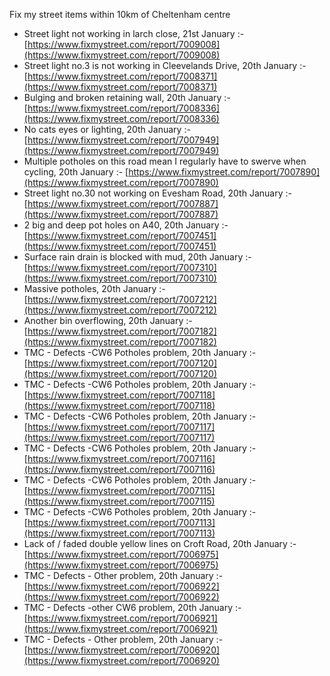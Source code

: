 Fix my street items within 10km of Cheltenham centre

<!-- fix_marker starts -->

- Street light not working in larch close, 21st January :- [https://www.fixmystreet.com/report/7009008](https://www.fixmystreet.com/report/7009008)
- Street light no.3 is not working in Cleevelands Drive, 20th January :- [https://www.fixmystreet.com/report/7008371](https://www.fixmystreet.com/report/7008371)
- Bulging and broken retaining wall, 20th January :- [https://www.fixmystreet.com/report/7008336](https://www.fixmystreet.com/report/7008336)
- No cats eyes or lighting, 20th January :- [https://www.fixmystreet.com/report/7007949](https://www.fixmystreet.com/report/7007949)
- Multiple potholes on this road mean I regularly have to swerve when cycling, 20th January :- [https://www.fixmystreet.com/report/7007890](https://www.fixmystreet.com/report/7007890)
- Street light no.30 not working on Evesham Road, 20th January :- [https://www.fixmystreet.com/report/7007887](https://www.fixmystreet.com/report/7007887)
- 2 big and deep pot holes on A40, 20th January :- [https://www.fixmystreet.com/report/7007451](https://www.fixmystreet.com/report/7007451)
- Surface rain drain is blocked with mud, 20th January :- [https://www.fixmystreet.com/report/7007310](https://www.fixmystreet.com/report/7007310)
- Massive potholes, 20th January :- [https://www.fixmystreet.com/report/7007212](https://www.fixmystreet.com/report/7007212)
- Another bin overflowing, 20th January :- [https://www.fixmystreet.com/report/7007182](https://www.fixmystreet.com/report/7007182)
- TMC - Defects -CW6 Potholes  problem, 20th January :- [https://www.fixmystreet.com/report/7007120](https://www.fixmystreet.com/report/7007120)
- TMC - Defects -CW6 Potholes  problem, 20th January :- [https://www.fixmystreet.com/report/7007118](https://www.fixmystreet.com/report/7007118)
- TMC - Defects -CW6 Potholes  problem, 20th January :- [https://www.fixmystreet.com/report/7007117](https://www.fixmystreet.com/report/7007117)
- TMC - Defects -CW6 Potholes  problem, 20th January :- [https://www.fixmystreet.com/report/7007116](https://www.fixmystreet.com/report/7007116)
- TMC - Defects -CW6 Potholes  problem, 20th January :- [https://www.fixmystreet.com/report/7007115](https://www.fixmystreet.com/report/7007115)
- TMC - Defects -CW6 Potholes  problem, 20th January :- [https://www.fixmystreet.com/report/7007113](https://www.fixmystreet.com/report/7007113)
- Lack of / faded double yellow lines on Croft Road, 20th January :- [https://www.fixmystreet.com/report/7006975](https://www.fixmystreet.com/report/7006975)
- TMC - Defects - Other problem, 20th January :- [https://www.fixmystreet.com/report/7006922](https://www.fixmystreet.com/report/7006922)
- TMC - Defects -other CW6 problem, 20th January :- [https://www.fixmystreet.com/report/7006921](https://www.fixmystreet.com/report/7006921)
- TMC - Defects - Other problem, 20th January :- [https://www.fixmystreet.com/report/7006920](https://www.fixmystreet.com/report/7006920)

<!-- fix_marker ends -->
